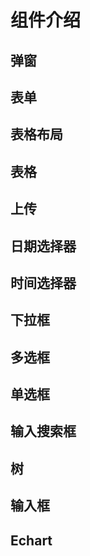 # 组件介绍
## 弹窗
## 表单
## 表格布局
## 表格
## 上传
## 日期选择器
## 时间选择器
## 下拉框
## 多选框
## 单选框
## 输入搜索框
## 树
## 输入框
## Echart